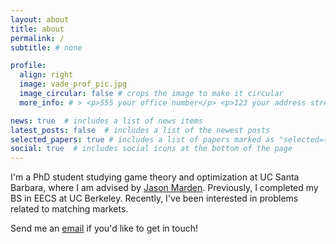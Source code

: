 ```yaml
---
layout: about
title: about
permalink: /
subtitle: # none

profile:
  align: right
  image: vade_prof_pic.jpg
  image_circular: false # crops the image to make it circular
  more_info: # > <p>555 your office number</p> <p>123 your address street</p> <p>Your City, State 12345</p>

news: true  # includes a list of news items
latest_posts: false  # includes a list of the newest posts
selected_papers: true # includes a list of papers marked as "selected={true}"
social: true  # includes social icons at the bottom of the page
---
```


I'm a PhD student studying game theory and optimization at UC Santa Barbara, where I am advised by [Jason Marden](https://web.ece.ucsb.edu/~jrmarden/). Previously, I completed my BS in EECS at UC Berkeley. Recently, I've been interested in problems related to matching markets.

Send me an [email](mailto:vade@ucsb.edu) if you'd like to get in touch!